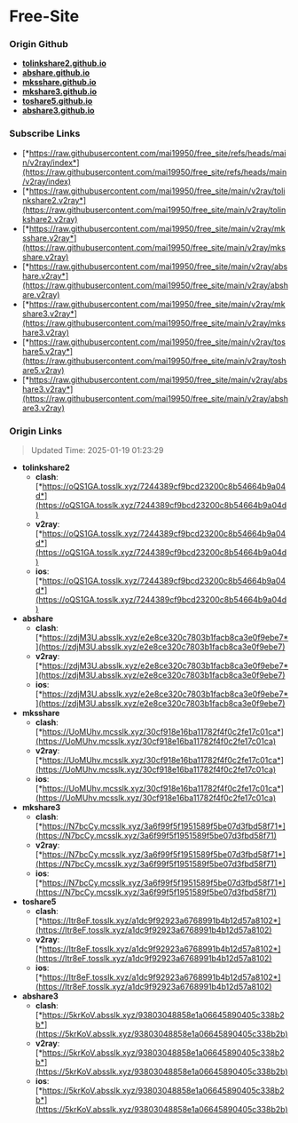 # Free-Site

### Origin Github

- [**tolinkshare2.github.io**](https://github.com/tolinkshare2/tolinkshare2.github.io)
- [**abshare.github.io**](https://github.com/abshare/abshare.github.io)
- [**mksshare.github.io**](https://github.com/mksshare/mksshare.github.io)
- [**mkshare3.github.io**](https://github.com/mkshare3/mkshare3.github.io)
- [**toshare5.github.io**](https://github.com/toshare5/toshare5.github.io)
- [**abshare3.github.io**](https://github.com/abshare3/abshare3.github.io)

### Subscribe Links

- [*https://raw.githubusercontent.com/mai19950/free_site/refs/heads/main/v2ray/index*](https://raw.githubusercontent.com/mai19950/free_site/refs/heads/main/v2ray/index)
- [*https://raw.githubusercontent.com/mai19950/free_site/main/v2ray/tolinkshare2.v2ray*](https://raw.githubusercontent.com/mai19950/free_site/main/v2ray/tolinkshare2.v2ray)
- [*https://raw.githubusercontent.com/mai19950/free_site/main/v2ray/mksshare.v2ray*](https://raw.githubusercontent.com/mai19950/free_site/main/v2ray/mksshare.v2ray)
- [*https://raw.githubusercontent.com/mai19950/free_site/main/v2ray/abshare.v2ray*](https://raw.githubusercontent.com/mai19950/free_site/main/v2ray/abshare.v2ray)
- [*https://raw.githubusercontent.com/mai19950/free_site/main/v2ray/mkshare3.v2ray*](https://raw.githubusercontent.com/mai19950/free_site/main/v2ray/mkshare3.v2ray)
- [*https://raw.githubusercontent.com/mai19950/free_site/main/v2ray/toshare5.v2ray*](https://raw.githubusercontent.com/mai19950/free_site/main/v2ray/toshare5.v2ray)
- [*https://raw.githubusercontent.com/mai19950/free_site/main/v2ray/abshare3.v2ray*](https://raw.githubusercontent.com/mai19950/free_site/main/v2ray/abshare3.v2ray)

### Origin Links

> Updated Time: 2025-01-19 01:23:29

- **tolinkshare2**
  - **clash**: [*https://oQS1GA.tosslk.xyz/7244389cf9bcd23200c8b54664b9a04d*](https://oQS1GA.tosslk.xyz/7244389cf9bcd23200c8b54664b9a04d)
  - **v2ray**: [*https://oQS1GA.tosslk.xyz/7244389cf9bcd23200c8b54664b9a04d*](https://oQS1GA.tosslk.xyz/7244389cf9bcd23200c8b54664b9a04d)
  - **ios**: [*https://oQS1GA.tosslk.xyz/7244389cf9bcd23200c8b54664b9a04d*](https://oQS1GA.tosslk.xyz/7244389cf9bcd23200c8b54664b9a04d)
- **abshare**
  - **clash**: [*https://zdjM3U.absslk.xyz/e2e8ce320c7803b1facb8ca3e0f9ebe7*](https://zdjM3U.absslk.xyz/e2e8ce320c7803b1facb8ca3e0f9ebe7)
  - **v2ray**: [*https://zdjM3U.absslk.xyz/e2e8ce320c7803b1facb8ca3e0f9ebe7*](https://zdjM3U.absslk.xyz/e2e8ce320c7803b1facb8ca3e0f9ebe7)
  - **ios**: [*https://zdjM3U.absslk.xyz/e2e8ce320c7803b1facb8ca3e0f9ebe7*](https://zdjM3U.absslk.xyz/e2e8ce320c7803b1facb8ca3e0f9ebe7)
- **mksshare**
  - **clash**: [*https://UoMUhv.mcsslk.xyz/30cf918e16ba11782f4f0c2fe17c01ca*](https://UoMUhv.mcsslk.xyz/30cf918e16ba11782f4f0c2fe17c01ca)
  - **v2ray**: [*https://UoMUhv.mcsslk.xyz/30cf918e16ba11782f4f0c2fe17c01ca*](https://UoMUhv.mcsslk.xyz/30cf918e16ba11782f4f0c2fe17c01ca)
  - **ios**: [*https://UoMUhv.mcsslk.xyz/30cf918e16ba11782f4f0c2fe17c01ca*](https://UoMUhv.mcsslk.xyz/30cf918e16ba11782f4f0c2fe17c01ca)
- **mkshare3**
  - **clash**: [*https://N7bcCy.mcsslk.xyz/3a6f99f5f1951589f5be07d3fbd58f71*](https://N7bcCy.mcsslk.xyz/3a6f99f5f1951589f5be07d3fbd58f71)
  - **v2ray**: [*https://N7bcCy.mcsslk.xyz/3a6f99f5f1951589f5be07d3fbd58f71*](https://N7bcCy.mcsslk.xyz/3a6f99f5f1951589f5be07d3fbd58f71)
  - **ios**: [*https://N7bcCy.mcsslk.xyz/3a6f99f5f1951589f5be07d3fbd58f71*](https://N7bcCy.mcsslk.xyz/3a6f99f5f1951589f5be07d3fbd58f71)
- **toshare5**
  - **clash**: [*https://Itr8eF.tosslk.xyz/a1dc9f92923a6768991b4b12d57a8102*](https://Itr8eF.tosslk.xyz/a1dc9f92923a6768991b4b12d57a8102)
  - **v2ray**: [*https://Itr8eF.tosslk.xyz/a1dc9f92923a6768991b4b12d57a8102*](https://Itr8eF.tosslk.xyz/a1dc9f92923a6768991b4b12d57a8102)
  - **ios**: [*https://Itr8eF.tosslk.xyz/a1dc9f92923a6768991b4b12d57a8102*](https://Itr8eF.tosslk.xyz/a1dc9f92923a6768991b4b12d57a8102)
- **abshare3**
  - **clash**: [*https://5krKoV.absslk.xyz/93803048858e1a06645890405c338b2b*](https://5krKoV.absslk.xyz/93803048858e1a06645890405c338b2b)
  - **v2ray**: [*https://5krKoV.absslk.xyz/93803048858e1a06645890405c338b2b*](https://5krKoV.absslk.xyz/93803048858e1a06645890405c338b2b)
  - **ios**: [*https://5krKoV.absslk.xyz/93803048858e1a06645890405c338b2b*](https://5krKoV.absslk.xyz/93803048858e1a06645890405c338b2b)
